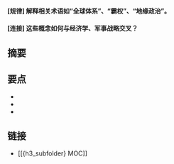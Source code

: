 #### [规律] 解释相关术语如“全球体系”、“霸权”、“地缘政治”。


#### [连接] 这些概念如何与经济学、军事战略交叉？


## 摘要


## 要点

- 
- 
- 

## 链接

- [[{h3_subfolder} MOC]]
